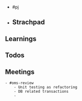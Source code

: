 - #pj
- ## Strachpad
## Learnings
## Todos
## Meetings
	- #oms-review
		- Unit testing as refactoring
		- DB related transactions
		-